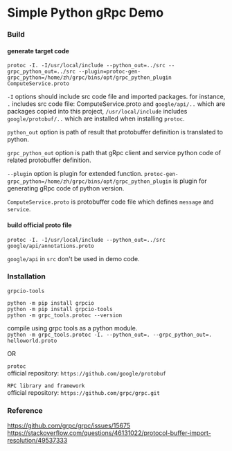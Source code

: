 # Simple Python gRpc Demo      

### Build

#### generate target code
``` bin     
protoc -I. -I/usr/local/include --python_out=../src --grpc_python_out=../src --plugin=protoc-gen-grpc_python=/home/zh/grpc/bins/opt/grpc_python_plugin ComputeService.proto
```

`-I` options should include src code file and imported packages. for instance, `.` includes src code file: ComputeService.proto and `google/api/..` which are packages copied into this project, 
`/usr/local/include` includes `google/protobuf/..` which are installed when installing `protoc`.      

`python_out` option is path of result that protobuffer definition is translated to python.        

`grpc_python_out` option is path that gRpc client and service python code of related protobuffer definition.     

`--plugin` option is plugin for extended function. `protoc-gen-grpc_python=/home/zh/grpc/bins/opt/grpc_python_plugin` is plugin for
generating gRpc code of python version.     

`ComputeService.proto` is protobuffer code file which defines `message` and `service`.    

#### build official proto file    
``` bin    
protoc -I. -I/usr/local/include --python_out=../src  google/api/annotations.proto
```    
`google/api` in `src` don't be used in demo code.

### Installation    
`grpcio-tools`     
```bin
python -m pip install grpcio
python -m pip install grpcio-tools
python -m grpc_tools.protoc --version
```    
compile using grpc tools as a python module.    
`python -m grpc_tools.protoc -I. --python_out=. --grpc_python_out=. helloworld.proto`

OR     

`protoc`     
official repository: `https://github.com/google/protobuf`     

`RPC library and framework`     
official repository: `https://github.com/grpc/grpc.git`     


### Reference      
https://github.com/grpc/grpc/issues/15675      
https://stackoverflow.com/questions/46131022/protocol-buffer-import-resolution/49537333

